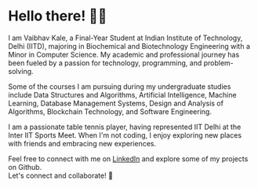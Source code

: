 
# Hello there! 👋🏻  
I am Vaibhav Kale, a Final-Year Student at Indian Institute of Technology, Delhi (IITD), majoring in Biochemical and Biotechnology Engineering with a Minor in Computer Science. My academic and professional journey has been fueled by a passion for technology, programming, and problem-solving.<br>

Some of the courses I am pursuing during my undergraduate studies include Data Structures and Algorithms, Artificial Intelligence, Machine Learning, Database Management Systems, Design and Analysis of Algorithms, Blockchain Technology, and Software Engineering.<br>

I am a passionate table tennis player, having represented IIT Delhi at the Inter IIT Sports Meet. When I'm not coding, I enjoy exploring new places with friends and embracing new experiences.

Feel free to connect with me on [LinkedIn](https://linkedin.com/in/vaibhav-kale-iitd) and explore some of my projects on Github.  
Let's connect and collaborate! 🚀  

